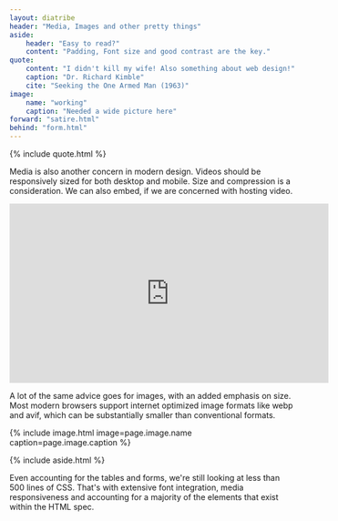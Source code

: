 ```yaml
---
layout: diatribe
header: "Media, Images and other pretty things"
aside:
    header: "Easy to read?"
    content: "Padding, Font size and good contrast are the key."
quote:
    content: "I didn't kill my wife! Also something about web design!"
    caption: "Dr. Richard Kimble"
    cite: "Seeking the One Armed Man (1963)"
image:
    name: "working"
    caption: "Needed a wide picture here"
forward: "satire.html"
behind: "form.html"
---
```


{% include quote.html %}

Media is also another concern in modern design. Videos should be responsively sized for both desktop and
mobile. Size and compression is a consideration. We can also embed, if we are concerned with hosting
video.

<iframe width="560" height="315" src="https://www.youtube.com/embed/RzX-fx_GhrM"
    title="YouTube video player - Harrison Ford Already Works Around the Clock" frameborder="0"
    allow="accelerometer; autoplay; clipboard-write; encrypted-media; gyroscope; picture-in-picture"
    loading="lazy" allowfullscreen></iframe>

A lot of the same advice goes for images, with an added emphasis on size. Most modern browsers support
internet optimized image formats like <abbr>webp</abbr> and <abbr>avif</abbr>, which can be
substantially smaller than conventional formats.


{% include image.html image=page.image.name caption=page.image.caption %}
<div>
    {% include aside.html %}
    <p>
        Even accounting for the tables and forms, we're still looking at less than 500 lines of CSS. That's with
        extensive font integration, media responsiveness and accounting for a majority of the elements that
        exist within the <abbr>HTML</abbr> spec.
    </p>
</div>
